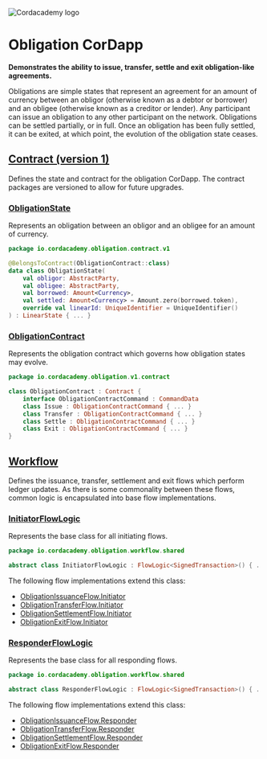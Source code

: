 ![Cordacademy logo](https://raw.githubusercontent.com/cordacademy/cordacademy.github.io/master/content/images/logo-combined.png)

# Obligation CorDapp

**Demonstrates the ability to issue, transfer, settle and exit obligation-like agreements.**

Obligations are simple states that represent an agreement for an amount of currency between an obligor (otherwise known as a debtor or borrower) and an obligee (otherwise known as a creditor or lender). Any participant can issue an obligation to any other participant on the network. Obligations can be settled partially, or in full. Once an obligation has been fully settled, it can be exited, at which point, the evolution of the obligation state ceases.

## [Contract (version 1)](https://github.com/cordacademy/cordacademy-obligation/tree/master/cordacademy-obligation-contract-v1/src/main/kotlin/io/cordacademy/obligation/contract/v1)

Defines the state and contract for the obligation CorDapp. The contract packages are versioned to allow for future upgrades.

### [ObligationState](https://github.com/cordacademy/cordacademy-obligation/blob/master/cordacademy-obligation-contract-v1/src/main/kotlin/io/cordacademy/obligation/contract/v1/ObligationState.kt)

Represents an obligation between an obligor and an obligee for an amount of currency.

```kotlin
package io.cordacademy.obligation.contract.v1

@BelongsToContract(ObligationContract::class)
data class ObligationState(
    val obligor: AbstractParty,
    val obligee: AbstractParty,
    val borrowed: Amount<Currency>,
    val settled: Amount<Currency> = Amount.zero(borrowed.token),
    override val linearId: UniqueIdentifier = UniqueIdentifier()
) : LinearState { ... }
```

### [ObligationContract](https://github.com/cordacademy/cordacademy-obligation/blob/master/cordacademy-obligation-contract-v1/src/main/kotlin/io/cordacademy/obligation/contract/v1/ObligationContract.kt)

Represents the obligation contract which governs how obligation states may evolve.

```kotlin
package io.cordacademy.obligation.v1.contract

class ObligationContract : Contract {
	interface ObligationContractCommand : CommandData
	class Issue : ObligationContractCommand { ... }
	class Transfer : ObligationContractCommand { ... }
	class Settle : ObligationContractCommand { ... }
	class Exit : ObligationContractCommand { ... }
}
```

## [Workflow](https://github.com/cordacademy/cordacademy-obligation/tree/master/cordacademy-obligation-workflow/src/main/kotlin/io/cordacademy/obligation/workflow)

Defines the issuance, transfer, settlement and exit flows which perform ledger updates. As there is some commonality between these flows, common logic is encapsulated into base flow implementations.

### [InitiatorFlowLogic](https://github.com/cordacademy/cordacademy-obligation/blob/master/cordacademy-obligation-workflow/src/main/kotlin/io/cordacademy/obligation/workflow/common/InitiatorFlowLogic.kt)

Represents the base class for all initiating flows.

```kotlin
package io.cordacademy.obligation.workflow.shared

abstract class InitiatorFlowLogic : FlowLogic<SignedTransaction>() { ... }
```

The following flow implementations extend this class:

- [ObligationIssuanceFlow.Initiator](https://github.com/cordacademy/cordacademy-obligation/blob/master/cordacademy-obligation-workflow/src/main/kotlin/io/cordacademy/obligation/workflow/ObligationIssuanceFlow.kt)
- [ObligationTransferFlow.Initiator](https://github.com/cordacademy/cordacademy-obligation/blob/master/cordacademy-obligation-workflow/src/main/kotlin/io/cordacademy/obligation/workflow/ObligationTransferFlow.kt)
- [ObligationSettlementFlow.Initiator](https://github.com/cordacademy/cordacademy-obligation/blob/master/cordacademy-obligation-workflow/src/main/kotlin/io/cordacademy/obligation/workflow/ObligationSettlementFlow.kt)
- [ObligationExitFlow.Initiator](https://github.com/cordacademy/cordacademy-obligation/blob/master/cordacademy-obligation-workflow/src/main/kotlin/io/cordacademy/obligation/workflow/ObligationExitFlow.kt)

### [ResponderFlowLogic](https://github.com/cordacademy/cordacademy-obligation/blob/master/cordacademy-obligation-workflow/src/main/kotlin/io/cordacademy/obligation/workflow/common/ResponderFlowLogic.kt)

Represents the base class for all responding flows.

```kotlin
package io.cordacademy.obligation.workflow.shared

abstract class ResponderFlowLogic : FlowLogic<SignedTransaction>() { ... }
```

The following flow implementations extend this class:

- [ObligationIssuanceFlow.Responder](https://github.com/cordacademy/cordacademy-obligation/blob/master/cordacademy-obligation-workflow/src/main/kotlin/io/cordacademy/obligation/workflow/ObligationIssuanceFlow.kt)
- [ObligationTransferFlow.Responder](https://github.com/cordacademy/cordacademy-obligation/blob/master/cordacademy-obligation-workflow/src/main/kotlin/io/cordacademy/obligation/workflow/ObligationTransferFlow.kt)
- [ObligationSettlementFlow.Responder](https://github.com/cordacademy/cordacademy-obligation/blob/master/cordacademy-obligation-workflow/src/main/kotlin/io/cordacademy/obligation/workflow/ObligationSettlementFlow.kt)
- [ObligationExitFlow.Responder](https://github.com/cordacademy/cordacademy-obligation/blob/master/cordacademy-obligation-workflow/src/main/kotlin/io/cordacademy/obligation/workflow/ObligationExitFlow.kt)